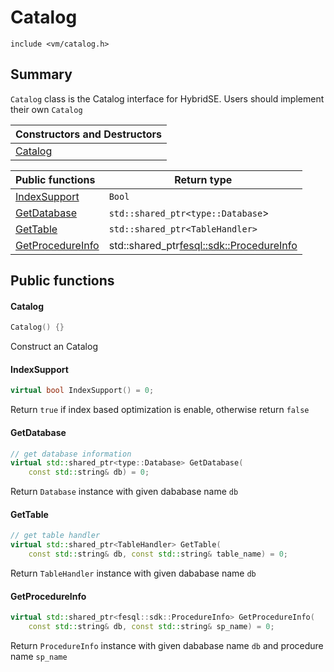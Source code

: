 # Catalog

`include <vm/catalog.h>`

## Summary

 `Catalog` class is the Catalog interface for HybridSE. Users should implement their own  `Catalog`

| Constructors and Destructors |
| :--------------------------- |
| [Catalog](#Catalog)          |

| Public functions                      | Return type                                |
| :------------------------------------ | ------------------------------------------ |
| [IndexSupport](#IndexSupport)         | `Bool`                                     |
| [GetDatabase](#GetDatabase)           | `std::shared_ptr<type::Database`>          |
| [GetTable](#GetTable)                 | `std::shared_ptr<TableHandler>`            |
| [GetProcedureInfo](#GetProcedureInfo) | std::shared_ptr<fesql::sdk::ProcedureInfo> |

## Public functions

#### Catalog

```c++
Catalog() {}
```

Construct an Catalog 

#### IndexSupport

```c++
virtual bool IndexSupport() = 0;
```

Return `true` if index based optimization is enable, otherwise return `false`

#### GetDatabase

```c++
// get database information
virtual std::shared_ptr<type::Database> GetDatabase(
    const std::string& db) = 0;
```

Return `Database` instance with given dababase name `db`

#### GetTable

```c++
// get table handler
virtual std::shared_ptr<TableHandler> GetTable(
    const std::string& db, const std::string& table_name) = 0;
```

Return `TableHandler` instance with given dababase name `db`

#### GetProcedureInfo

```c++
virtual std::shared_ptr<fesql::sdk::ProcedureInfo> GetProcedureInfo(
    const std::string& db, const std::string& sp_name) = 0;
```

Return `ProcedureInfo` instance with given dababase name `db` and procedure name `sp_name`
